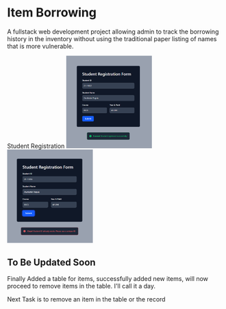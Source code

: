 # Item Borrowing

A fullstack web development project allowing admin to track the borrowing history in the inventory without using the traditional paper listing of names that is more vulnerable.

Student Registration
<img src="demo/registrationSuccess.png" alt="Description" width="200" height="auto">
<img src="demo/registrationFailed.png" alt="Description" width="200" height="auto">

## To Be Updated Soon

Finally Added a table for items, successfully added new items, will now proceed to remove items in the table. I'll call it a day.

Next Task is to remove an item in the table or the record